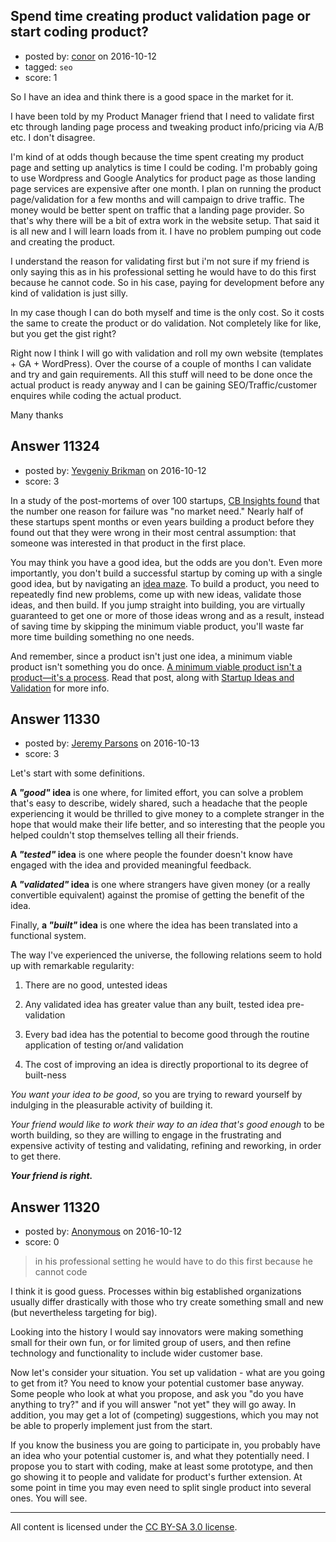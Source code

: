 ## Spend time creating product validation page or start coding product?

- posted by: [conor](https://stackexchange.com/users/79739/conor) on 2016-10-12
- tagged: `seo`
- score: 1

So I have an idea and think there is a good space in the market for it.

I have been told by my Product Manager friend that I need to validate first etc through landing page process and tweaking product info/pricing via A/B etc. I don't disagree.

I'm kind of at odds though because the time spent creating my product page and setting up analytics is time I could be coding. I'm probably going to use Wordpress and Google Analytics for product page as those landing page services are expensive after one month. I plan on running the product page/validation for a few months and will campaign to drive traffic. The money would be better spent on traffic that a landing page provider. So that's why there will be a bit of extra work in the website setup. That said it is all new and I will learn loads from it. I have no problem pumping out code and creating the product.

I understand the reason for validating first but i'm not sure if my friend is only saying this as in his professional setting he would have to do this first because he cannot code. So in his case, paying for development before any kind of validation is just silly.

In my case though I can do both myself and time is the only cost. So it costs the same to create the product or do validation. Not completely like for like, but you get the gist right?

Right now I think I will go with validation and roll my own website (templates + GA + WordPress). Over the course of a couple of months I can validate and try and gain requirements. All this stuff will need to be done once the actual product is ready anyway and I can be gaining SEO/Traffic/customer enquires while coding the actual product.

Many thanks


## Answer 11324

- posted by: [Yevgeniy Brikman](https://stackexchange.com/users/223985/yevgeniy-brikman) on 2016-10-12
- score: 3

In a study of the post-mortems of over 100 startups, [CB Insights found](https://www.cbinsights.com/blog/startup-failure-reasons-top/) that the number one reason for failure was "no market need." Nearly half of these startups spent months or even years building a product before they found out that they were wrong in their most central assumption: that someone was interested in that product in the first place. 

You may think you have a good idea, but the odds are you don't. Even more importantly, you don't build a successful startup by coming up with a single good idea, but by navigating an [idea maze](http://cdixon.org/2013/08/04/the-idea-maze/). To build a product, you need to repeatedly find new problems, come up with new ideas, validate those ideas, and then build. If you jump straight into building, you are virtually guaranteed to get one or more of those ideas wrong and as a result, instead of saving time by skipping the minimum viable product, you'll waste far more time building something no one needs.

And remember, since a product isn't just one idea, a minimum viable product isn't something you do once. [A minimum viable product isn't a product—it's a process](http://themacro.com/articles/2016/01/minimum-viable-product-process/). Read that post, along with [Startup Ideas and Validation](http://www.ybrikman.com/writing/2016/02/14/startup-ideas-and-validation/) for more info.


## Answer 11330

- posted by: [Jeremy Parsons](https://stackexchange.com/users/497810/jeremy-parsons) on 2016-10-13
- score: 3

Let's start with some definitions.

**A *"good"* idea** is one where, for limited effort, you can solve a problem that's easy to describe, widely shared, such a headache that the people experiencing it would be thrilled to give money to a complete stranger in the hope that would make their life better, and so interesting that the people you helped couldn't stop themselves telling all their friends.

**A *"tested"* idea** is one where people the founder doesn't know have engaged with the idea and provided meaningful feedback.

**A *"validated"* idea** is one where strangers have given money (or a really convertible equivalent) against the promise of getting the benefit of the idea.

Finally, **a *"built"* idea** is one where the idea has been translated into a functional system.

The way I've experienced the universe, the following relations seem to hold up with remarkable regularity:

 1. There are no good, untested ideas

 2. Any validated idea has greater value than any built, tested idea pre-validation

 3. Every bad idea has the potential to become good through the routine application of testing or/and validation

 4. The cost of improving an idea is directly proportional to its degree of built-ness

*You want your idea to be good*, so you are trying to reward yourself by indulging in the pleasurable activity of building it.

*Your friend would like to work their way to an idea that's good enough* to be worth building, so they are willing to engage in the frustrating and expensive activity of testing and validating, refining and reworking, in order to get there.

***Your friend is right.*** 






## Answer 11320

- posted by: [Anonymous](https://stackexchange.com/users/1584111/anonymous) on 2016-10-12
- score: 0

> in his professional setting he would have to do this first because he cannot code

I think it is good guess. Processes within big established organizations usually differ drastically with those who try create something small and new (but nevertheless targeting for big). 

Looking into the history I would say innovators were making something small for their own fun, or for limited group of users, and then refine technology and functionality to include wider customer base.

Now let's consider your situation. You set up validation - what are you going to get from it? You need to know your potential customer base anyway. Some people who look at what you propose, and ask you "do you have anything to try?" and if you will answer "not yet" they will go away. In addition, you may get a lot of (competing) suggestions, which you may not be able to properly implement just from the start.

If you know the business you are going to participate in, you probably have an idea who your potential customer is, and what they potentially need. I propose you to start with coding, make at least some prototype, and then go showing it to people and validate for product's further extension. At some point in time you may even need to split single product into several ones. You will see.



---

All content is licensed under the [CC BY-SA 3.0 license](https://creativecommons.org/licenses/by-sa/3.0/).
